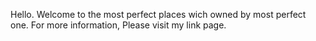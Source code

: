 Hello. Welcome to the most perfect places wich owned by most perfect one.
For more information, Please visit my link page.
